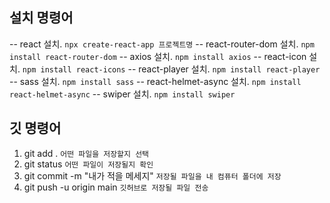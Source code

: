 ## 설치 명령어

-- react 설치.              `npx create-react-app 프로젝트명`
-- react-router-dom 설치.   `npm install react-router-dom`
-- axios 설치.              `npm install axios`
-- react-icon 설치.         `npm install react-icons`
-- react-player 설치.       `npm install react-player`
-- sass 설치.               `npm install sass`
-- react-helmet-async 설치. `npm install react-helmet-async`
-- swiper 설치.             `npm install swiper`

## 깃 명령어

1. git add .            `어떤 파일을 저장할지 선택`
2. git status           `어떤 파일이 저장될지 확인`
3. git commit -m "내가 적을 메세지" `저장될 파일을 내 컴퓨터 폴더에 저장`
4. git push -u origin main   `깃허브로 저장될 파일 전송`

